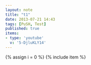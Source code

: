 ```yaml
---
layout: note
title: "t1"
date: 2013-07-21 14:43
tags: [PuSH, Test]
published: true
items:
- type: 'youtube'
  v: '5-DjluKLY14'
---
```

{% assign i = 0  %}
{% include item %}